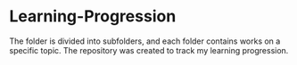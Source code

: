 # Learning-Progression
The folder is divided into subfolders, and each folder contains works on a specific topic. 
The repository was created to track my learning progression. 
